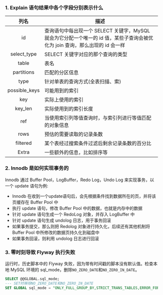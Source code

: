 ### 1. Explain 语句结果中各个字段分别表示什么
|     列名      | 描述                                                         |
| :-----------: | ------------------------------------------------------------ |
|      id       | 查询语句中每出现一个 SELECT 关键字，MySQL 就会为它分配一个唯一的 id 值，某些子查询会被优化为 join 查询，那么出现的 id 会一样 |
|  select_type  | SELECT 关键字对应的那个查询的类型                            |
|     table     | 表名                                                         |
|  partitions   | 匹配的分区信息                                               |
|     type      | 针对单表的查询方式(全表扫描、索)                             |
| possible_keys | 可能用到的索引                                               |
|      key      | 实际上使用的索引                                             |
|    key_len    | 实际使用到的索引长度                                         |
|      ref      | 当使用索引列等值查询时，与索引列进行等值匹配的对象信息       |
|     rows      | 预估的需要读取的记录条数                                     |
|   filtered    | 某个表经过搜索条件过滤后剩余记录条数的百分比                 |
|     Extra     | 一些额外的信息，比如排序等                                   |

### 2. Innodb 是如何实现事务的

Innodb 通过 Buffer Pool，LogBuffer，Redo Log，Undo Log 来实现事务，以一个 update 语句为例:

- Innodb 在收到一个update语句后，会先根据条件找到数据所在的页，并将该页缓存在 Buffer Pool 中
- 执行 update 语句，修改 Buffer Pool 中的数据，也就是内存中的数据
- 针对 update 语句生成一个 RedoLog 对象，并存入 LogBuffer 中
- 针对 update 语句生成 undolog 日志，用于事务回滚
- 如果事务提交，那么则把 Redolog 对象进行持久化，后续还有其他机制将 Buffer Pool 中所修改的数据页持久化到磁盘中
- 如果事务回滚，则利用 undolog 日志进行回滚

### 3. 零时刻导致 Flyway 执行失败

运行时，历史脚本中的 Flyway 失败，因为带有时间戳的脚本没有默认值。检查本地 MySQL 环境的 sql_mode，删除`NO_ZERO_DATE`和`NO_ZERO_IN_DATE`。

```sql
SELECT @@GLOBAL.sql_mode;
--- SET时移除NO_ZERO_DATE和NO_ZERO_IN_DATE
SET GLOBAL sql_mode = "ONLY_FULL_GROUP_BY,STRICT_TRANS_TABLES,ERROR_FOR_DIVISION_BY_ZERO,NO_AUTO_CREATE_USER,NO_ENGINE_SUBSTITUTION";
```

